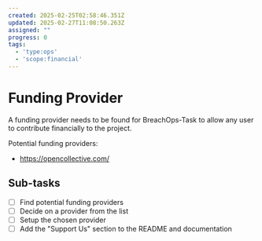 ```yaml
---
created: 2025-02-25T02:58:46.351Z
updated: 2025-02-27T11:08:50.263Z
assigned: ""
progress: 0
tags:
  - 'type:ops'
  - 'scope:financial'
---
```


# Funding Provider

A funding provider needs to be found for BreachOps-Task to allow any user to contribute financially to the project.

Potential funding providers:

- https://opencollective.com/

## Sub-tasks

- [ ] Find potential funding providers
- [ ] Decide on a provider from the list
- [ ] Setup the chosen provider
- [ ] Add the "Support Us" section to the README and documentation
